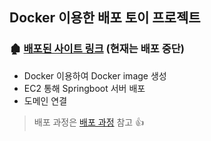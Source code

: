 ## Docker 이용한 배포 토이 프로젝트
### 🏚️ [배포된 사이트 링크](http://docker-bappo.o-r.kr:8080/) (현재는 배포 중단)

- Docker 이용하여 Docker image 생성
- EC2 통해 Springboot 서버 배포
- 도메인 연결

> 배포 과정은 [배포 과정](https://nicemooji.tistory.com/65) 참고 👍 

